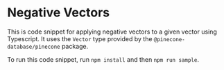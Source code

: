 # Negative Vectors

This is code snippet for applying negative vectors to a given vector using Typescript.
It uses the `Vector` type provided by the `@pinecone-database/pinecone` package.

To run this code snippet, run `npm install` and then `npm run sample`.
